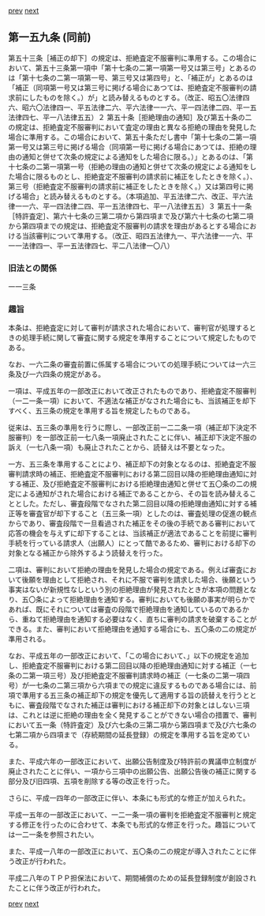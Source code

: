 [prev](/specific/markdowns/特許法/222_Mp-Ch_6-At_158.md)
[next](/specific/markdowns/特許法/224_Mp-Ch_6-At_160.md)
## 第一五九条 (同前)
第五十三条［補正の却下］の規定は、拒絶査定不服審判に準用する。この場合において、第五十三条第一項中「第十七条の二第一項第一号又は第三号」とあるのは「第十七条の二第一項第一号、第三号又は第四号」と、「補正が」とあるのは「補正（同項第一号又は第三号に掲げる場合にあつては、拒絶査定不服審判の請求前にしたものを除く。）が」と読み替えるものとする。（改正、昭五〇法律四六、昭六〇法律四一、平五法律二六、平六法律一一六、平一四法律二四、平一五法律四七、平一八法律五五）２ 第五十条［拒絶理由の通知］及び第五十条の二の規定は、拒絶査定不服審判において査定の理由と異なる拒絶の理由を発見した場合に準用する。この場合において、第五十条ただし書中「第十七条の二第一項第一号又は第三号に掲げる場合（同項第一号に掲げる場合にあつては、拒絶の理由の通知と併せて次条の規定による通知をした場合に限る。）」とあるのは、「第十七条の二第一項第一号（拒絶の理由の通知と併せて次条の規定による通知をした場合に限るものとし、拒絶査定不服審判の請求前に補正をしたときを除く。）、第三号（拒絶査定不服審判の請求前に補正をしたときを除く。）又は第四号に掲げる場合」と読み替えるものとする。（本項追加、平五法律二六、改正、平六法律一一六、平一四法律二四、平一五法律四七、平一八法律五五）３ 第五十一条［特許査定］、第六十七条の三第二項から第四項まで及び第六十七条の七第二項から第四項までの規定は、拒絶査定不服審判の請求を理由があるとする場合における当該審判について準用する。（改正、昭四五法律九一、平六法律一一六、平一一法律四一、平一五法律四七、平二八法律一〇八）


### 旧法との関係
一一三条

### 趣旨
本条は、拒絶査定に対して審判が請求された場合において、審判官が処理するときの処理手続に関して審査に関する規定を準用することについて規定したものである。

なお、一六二条の審査前置に係属する場合についての処理手続については一六三条及び一六四条の規定がある。

一項は、平成五年の一部改正において改正されたものであり、拒絶査定不服審判（一二一条一項）において、不適法な補正がなされた場合にも、当該補正を却下すべく、五三条の規定を準用する旨を規定したものである。

従来は、五三条の準用を行うに際し、一部改正前一二二条一項（補正却下決定不服審判）を一部改正前一七八条一項廃止されたことに伴い、補正却下決定不服の訴え（一七八条一項）も廃止されたことから、読替えは不要となった。

一方、五三条を準用することにより、補正却下の対象となるのは、拒絶査定不服審判請求時の補正、拒絶査定不服審判における第二回目以降の拒絶理由通知に対する補正、及び拒絶査定不服審判における拒絶理由通知と併せて五〇条の二の規定による通知がされた場合における補正であることから、その旨を読み替えることとした。ただし、審査段階でなされた第二回目以降の拒絶理由通知に対する補正等を審査官が却下すること（五三条一項）としたのは、審査処理の促進の観点からであり、審査段階で一旦看過された補正をその後の手続である審判において応答の機会を与えずに却下することは、当該補正が適法であることを前提に審判手続を行っている請求人（出願人）にとって酷であるため、審判における却下の対象となる補正から除外するよう読替えを行った。

二項は、審判において拒絶の理由を発見した場合の規定である。例えば審査において後願を理由として拒絶され、それに不服で審判を請求した場合、後願という事実はないが新規性なしという別の拒絶理由が発見されたときが本項の問題となり、五〇条によって拒絶理由を通知する。審判においても後願の事実が明らかであれば、既にそれについては審査の段階で拒絶理由を通知しているのであるから、重ねて拒絶理由を通知する必要はなく、直ちに審判の請求を破棄することができる。また、審判において拒絶理由を通知する場合にも、五〇条の二の規定が準用される。

なお、平成五年の一部改正において、「この場合において、」以下の規定を追加し、拒絶査定不服審判における第二回目以降の拒絶理由通知に対する補正（一七条の二第一項三号）及び拒絶査定不服審判請求時の補正（一七条の二第一項四号）が一七条の二第三項から六項までの規定に違反するものである場合には、前項で準用する五三条の補正却下の規定を優先して適用する旨の読替えを行うとともに、審査段階でなされた補正は審判における補正却下の対象とはしない三項は、これとは逆に拒絶の理由を全く発見することができない場合の措置で、審判において五一条（特許査定）及び六七条の三第二項から第四項まで及び六七条の七第二項から四項まで（存続期間の延長登録）の規定を準用する旨を定めている。

また、平成六年の一部改正において、出願公告制度及び特許前の異議申立制度が廃止されたことに伴い、一項から三項中の出願公告、出願公告後の補正に関する部分及び旧四項、五項を削除する等の改正を行った。

さらに、平成一四年の一部改正に伴い、本条にも形式的な修正が加えられた。

平成一五年の一部改正において、一二一条一項の審判を拒絶査定不服審判と規定する修正を行ったのに合わせて、本条でも形式的な修正を行った。趣旨については一二一条を参照されたい。

また、平成一八年の一部改正において、五〇条の二の規定が導入されたことに伴う改正が行われた。

平成二八年のＴＰＰ担保法において、期間補償のための延長登録制度が創設されたことに伴う改正が行われた。


[prev](/specific/markdowns/特許法/222_Mp-Ch_6-At_158.md)
[next](/specific/markdowns/特許法/224_Mp-Ch_6-At_160.md)